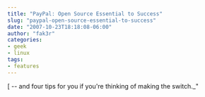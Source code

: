 ```yaml
---
title: "PayPal: Open Source Essential to Success"
slug: "paypal-open-source-essential-to-success"
date: "2007-10-23T18:18:08-06:00"
author: "fak3r"
categories:
- geek
- linux
tags:
- features
---
```


[ -- and four tips for you if you're thinking of making the switch._"
